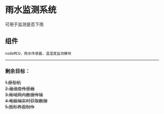 # 雨水监测系统  
   可用于监测是否下雨

## 组件
    nodeMCU，雨水传感器，温湿度监测模块

******

### 剩余目标：
   ~~1.原型机    
   2.温湿度传感器  
   3.局域网内数据传输  
   4.电脑端实时获取数据  
   5.图形界面制作~~  

   
    

